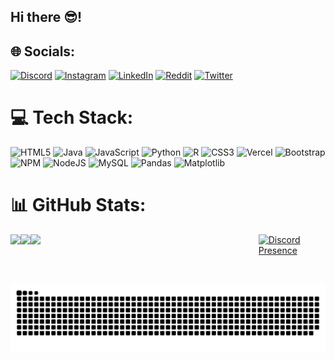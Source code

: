 ## Hi there 😎!

## 🌐 Socials:
[![Discord](https://img.shields.io/badge/Discord-%237289DA.svg?logo=discord&logoColor=white)](https://discord.gg/a) [![Instagram](https://img.shields.io/badge/Instagram-%23E4405F.svg?logo=Instagram&logoColor=white)](https://instagram.com/a) [![LinkedIn](https://img.shields.io/badge/LinkedIn-%230077B5.svg?logo=linkedin&logoColor=white)](https://linkedin.com/in/a) [![Reddit](https://img.shields.io/badge/Reddit-%23FF4500.svg?logo=Reddit&logoColor=white)](https://reddit.com/user/a) [![Twitter](https://img.shields.io/badge/Twitter-%231DA1F2.svg?logo=Twitter&logoColor=white)](https://twitter.com/a) 

# 💻 Tech Stack:
![HTML5](https://img.shields.io/badge/html5-%23E34F26.svg?style=for-the-badge&logo=html5&logoColor=white) ![Java](https://img.shields.io/badge/java-%23ED8B00.svg?style=for-the-badge&logo=openjdk&logoColor=white) ![JavaScript](https://img.shields.io/badge/javascript-%23323330.svg?style=for-the-badge&logo=javascript&logoColor=%23F7DF1E) ![Python](https://img.shields.io/badge/python-3670A0?style=for-the-badge&logo=python&logoColor=ffdd54) ![R](https://img.shields.io/badge/r-%23276DC3.svg?style=for-the-badge&logo=r&logoColor=white) ![CSS3](https://img.shields.io/badge/css3-%231572B6.svg?style=for-the-badge&logo=css3&logoColor=white) ![Vercel](https://img.shields.io/badge/vercel-%23000000.svg?style=for-the-badge&logo=vercel&logoColor=white) ![Bootstrap](https://img.shields.io/badge/bootstrap-%238511FA.svg?style=for-the-badge&logo=bootstrap&logoColor=white) ![NPM](https://img.shields.io/badge/NPM-%23CB3837.svg?style=for-the-badge&logo=npm&logoColor=white) ![NodeJS](https://img.shields.io/badge/node.js-6DA55F?style=for-the-badge&logo=node.js&logoColor=white) ![MySQL](https://img.shields.io/badge/mysql-%2300000f.svg?style=for-the-badge&logo=mysql&logoColor=white) ![Pandas](https://img.shields.io/badge/pandas-%23150458.svg?style=for-the-badge&logo=pandas&logoColor=white) ![Matplotlib](https://img.shields.io/badge/Matplotlib-%23ffffff.svg?style=for-the-badge&logo=Matplotlib&logoColor=black)

# 📊 GitHub Stats:
<div style="display: flex; justify-content: space-between;">
  <img src="https://github-readme-stats.vercel.app/api?username=leonardocardenuto&theme=tokyonight&hide_border=true&include_all_commits=false&count_private=false" />
  <img src="https://github-readme-streak-stats.herokuapp.com/?user=leonardocardenuto&theme=tokyonight&hide_border=true" />
  <img width="452em" src="https://github-readme-stats.vercel.app/api/top-langs/?username=leonardocardenuto&theme=tokyonight&hide_border=true&include_all_commits=true&count_private=true&layout=compact">
  <a href="https://discord.com/users/979443205730889818">
  <img  width="410em" src="https://lanyard.cnrad.dev/api/979443205730889818" alt="Discord Presence">
</a>

</div>

##

<br clear="both">

<img src="https://raw.githubusercontent.com/leonardocardenuto/leonardocardenuto/output/snake.svg" alt="Snake animation" />

##
